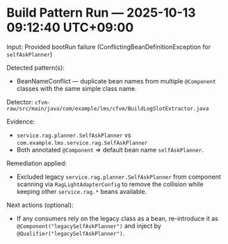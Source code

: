 # Build Pattern Run — 2025-10-13 09:12:40 UTC+09:00

Input: Provided bootRun failure (ConflictingBeanDefinitionException for `selfAskPlanner`)

Detected pattern(s):
- BeanNameConflict — duplicate bean names from multiple `@Component` classes with the same simple class name.

Detector: `cfvm-raw/src/main/java/com/example/lms/cfvm/BuildLogSlotExtractor.java`

Evidence:
- `service.rag.planner.SelfAskPlanner` vs `com.example.lms.service.rag.SelfAskPlanner`
- Both annotated `@Component` ⇒ default bean name `selfAskPlanner`.

Remediation applied:
- Excluded legacy `service.rag.planner.SelfAskPlanner` from component scanning via `RagLightAdapterConfig` to remove the collision while keeping other `service.rag.*` beans available.

Next actions (optional):
- If any consumers rely on the legacy class as a bean, re-introduce it as `@Component("legacySelfAskPlanner")` and inject by `@Qualifier("legacySelfAskPlanner")`.
